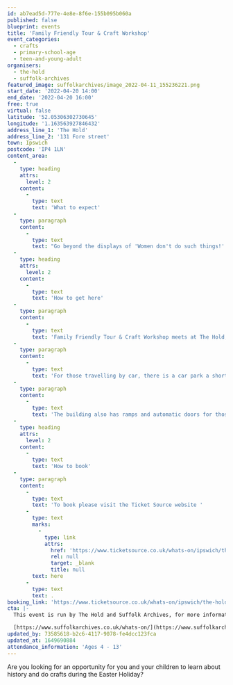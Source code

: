 ```yaml
---
id: ab7ead5d-777e-4e8e-8f6e-155b095b060a
published: false
blueprint: events
title: 'Family Friendly Tour & Craft Workshop'
event_categories:
  - crafts
  - primary-school-age
  - teen-and-young-adult
organisers:
  - the-hold
  - suffolk-archives
featured_image: suffolkarchives/image_2022-04-11_155236221.png
start_date: '2022-04-20 14:00'
end_date: '2022-04-20 16:00'
free: true
virtual: false
latitude: '52.05306302730645'
longitude: '1.163563927846432'
address_line_1: 'The Hold'
address_line_2: '131 Fore street'
town: Ipswich
postcode: 'IP4 1LN'
content_area:
  -
    type: heading
    attrs:
      level: 2
    content:
      -
        type: text
        text: 'What to expect'
  -
    type: paragraph
    content:
      -
        type: text
        text: "Go beyond the displays of 'Women don't do such things!' exhibition at The Hold with a 30 minute family friendly tour from our exhibition team. Suffolk women past and present who have led change in their communities, careers and countries throughout history. Open a window on the world to hear more moving and poignant stories of women worldwide. Then take part in a fun and engaging craft workshop to create a unique suffragette rosette and medal for women in your family or community who have inspired you."
  -
    type: heading
    attrs:
      level: 2
    content:
      -
        type: text
        text: 'How to get here'
  -
    type: paragraph
    content:
      -
        type: text
        text: 'Family Friendly Tour & Craft Workshop meets at The Hold, 131 Fore Street, Ipswich.'
  -
    type: paragraph
    content:
      -
        type: text
        text: 'For those travelling by car, there is a car park a short walk from the venue next to the student halls.'
  -
    type: paragraph
    content:
      -
        type: text
        text: 'The building also has ramps and automatic doors for those with accessibility needs.'
  -
    type: heading
    attrs:
      level: 2
    content:
      -
        type: text
        text: 'How to book'
  -
    type: paragraph
    content:
      -
        type: text
        text: 'To book please visit the Ticket Source website '
      -
        type: text
        marks:
          -
            type: link
            attrs:
              href: 'https://www.ticketsource.co.uk/whats-on/ipswich/the-hold/family-friendly-tour-craft-workshop/e-omoqal'
              rel: null
              target: _blank
              title: null
        text: here
      -
        type: text
        text: .
booking_link: 'https://www.ticketsource.co.uk/whats-on/ipswich/the-hold/family-friendly-tour-craft-workshop/e-omoqal'
cta: |-
  This event is run by The Hold and Suffolk Archives, for more information please get in touch via:

  [https://www.suffolkarchives.co.uk/whats-on/](https://www.suffolkarchives.co.uk/whats-on/)
updated_by: 73585618-b2c6-4117-9078-fe4dcc123fca
updated_at: 1649690884
attendance_information: 'Ages 4 - 13'
---
```

Are you looking for an opportunity for you and your children to learn about history and do crafts during the Easter Holiday?